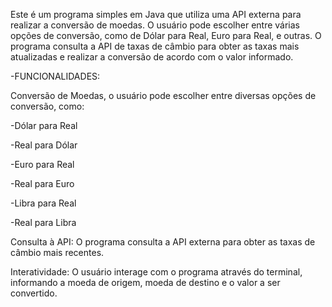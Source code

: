 Este é um programa simples em Java que utiliza uma API externa para realizar a conversão de moedas. 
O usuário pode escolher entre várias opções de conversão, como de Dólar para Real, Euro para Real, e outras. 
O programa consulta a API de taxas de câmbio para obter as taxas mais atualizadas e realizar a conversão de acordo com o valor informado.

-FUNCIONALIDADES:

Conversão de Moedas, o usuário pode escolher entre diversas opções de conversão, como:

-Dólar para Real

-Real para Dólar

-Euro para Real

-Real para Euro

-Libra para Real

-Real para Libra 

Consulta à API: O programa consulta a API externa para obter as taxas de câmbio mais recentes.

Interatividade: O usuário interage com o programa através do terminal, informando a moeda de origem, moeda de destino e o valor a ser convertido.

